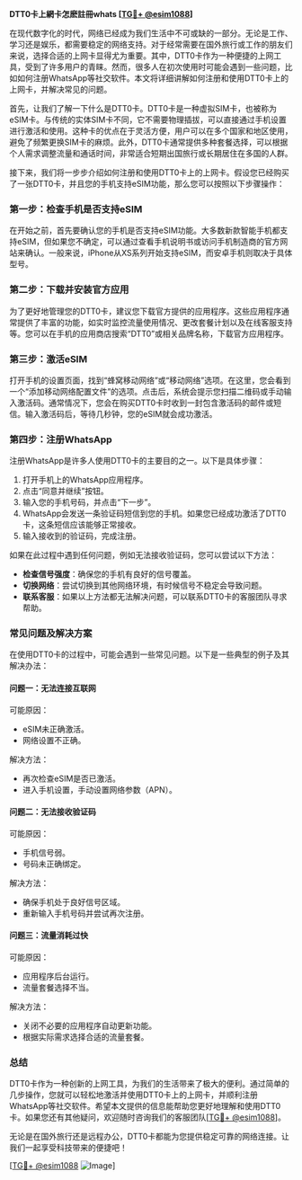 **DTT0卡上網卡怎麽註冊whats [[TG💪+ @esim1088](https://t.me/s/esim1088)]**

在现代数字化的时代，网络已经成为我们生活中不可或缺的一部分。无论是工作、学习还是娱乐，都需要稳定的网络支持。对于经常需要在国外旅行或工作的朋友们来说，选择合适的上网卡显得尤为重要。其中，DTT0卡作为一种便捷的上网工具，受到了许多用户的青睐。然而，很多人在初次使用时可能会遇到一些问题，比如如何注册WhatsApp等社交软件。本文将详细讲解如何注册和使用DTT0卡上的上网卡，并解决常见的问题。

首先，让我们了解一下什么是DTT0卡。DTT0卡是一种虚拟SIM卡，也被称为eSIM卡。与传统的实体SIM卡不同，它不需要物理插拔，可以直接通过手机设置进行激活和使用。这种卡的优点在于灵活方便，用户可以在多个国家和地区使用，避免了频繁更换SIM卡的麻烦。此外，DTT0卡通常提供多种套餐选择，可以根据个人需求调整流量和通话时间，非常适合短期出国旅行或长期居住在多国的人群。

接下来，我们将一步步介绍如何注册和使用DTT0卡上的上网卡。假设您已经购买了一张DTT0卡，并且您的手机支持eSIM功能，那么您可以按照以下步骤操作：

### 第一步：检查手机是否支持eSIM

在开始之前，首先要确认您的手机是否支持eSIM功能。大多数新款智能手机都支持eSIM，但如果您不确定，可以通过查看手机说明书或访问手机制造商的官方网站来确认。一般来说，iPhone从XS系列开始支持eSIM，而安卓手机则取决于具体型号。

### 第二步：下载并安装官方应用

为了更好地管理您的DTT0卡，建议您下载官方提供的应用程序。这些应用程序通常提供了丰富的功能，如实时监控流量使用情况、更改套餐计划以及在线客服支持等。您可以在手机的应用商店搜索“DTT0”或相关品牌名称，下载官方应用程序。

### 第三步：激活eSIM

打开手机的设置页面，找到“蜂窝移动网络”或“移动网络”选项。在这里，您会看到一个“添加移动网络配置文件”的选项。点击后，系统会提示您扫描二维码或手动输入激活码。通常情况下，您会在购买DTT0卡时收到一封包含激活码的邮件或短信。输入激活码后，等待几秒钟，您的eSIM就会成功激活。

### 第四步：注册WhatsApp

注册WhatsApp是许多人使用DTT0卡的主要目的之一。以下是具体步骤：

1. 打开手机上的WhatsApp应用程序。
2. 点击“同意并继续”按钮。
3. 输入您的手机号码，并点击“下一步”。
4. WhatsApp会发送一条验证码短信到您的手机。如果您已经成功激活了DTT0卡，这条短信应该能够正常接收。
5. 输入接收到的验证码，完成注册。

如果在此过程中遇到任何问题，例如无法接收验证码，您可以尝试以下方法：

- **检查信号强度**：确保您的手机有良好的信号覆盖。
- **切换网络**：尝试切换到其他网络环境，有时候信号不稳定会导致问题。
- **联系客服**：如果以上方法都无法解决问题，可以联系DTT0卡的客服团队寻求帮助。

### 常见问题及解决方案

在使用DTT0卡的过程中，可能会遇到一些常见问题。以下是一些典型的例子及其解决办法：

#### 问题一：无法连接互联网

可能原因：
- eSIM未正确激活。
- 网络设置不正确。

解决方法：
- 再次检查eSIM是否已激活。
- 进入手机设置，手动设置网络参数（APN）。

#### 问题二：无法接收验证码

可能原因：
- 手机信号弱。
- 号码未正确绑定。

解决方法：
- 确保手机处于良好信号区域。
- 重新输入手机号码并尝试再次注册。

#### 问题三：流量消耗过快

可能原因：
- 应用程序后台运行。
- 流量套餐选择不当。

解决方法：
- 关闭不必要的应用程序自动更新功能。
- 根据实际需求选择合适的流量套餐。

### 总结

DTT0卡作为一种创新的上网工具，为我们的生活带来了极大的便利。通过简单的几步操作，您就可以轻松地激活并使用DTT0卡上的上网卡，并顺利注册WhatsApp等社交软件。希望本文提供的信息能帮助您更好地理解和使用DTT0卡。如果您还有其他疑问，欢迎随时咨询我们的客服团队[[TG💪+ @esim1088](https://t.me/s/esim1088)]。

无论是在国外旅行还是远程办公，DTT0卡都能为您提供稳定可靠的网络连接。让我们一起享受科技带来的便捷吧！

[[TG💪+ @esim1088](https://t.me/s/esim1088) ![Image](https://i.postimg.cc/4NQfJmqS/Snipaste-2025-05-13-00-14-12.png)]